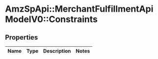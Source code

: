 # AmzSpApi::MerchantFulfillmentApiModelV0::Constraints

## Properties
Name | Type | Description | Notes
------------ | ------------- | ------------- | -------------

